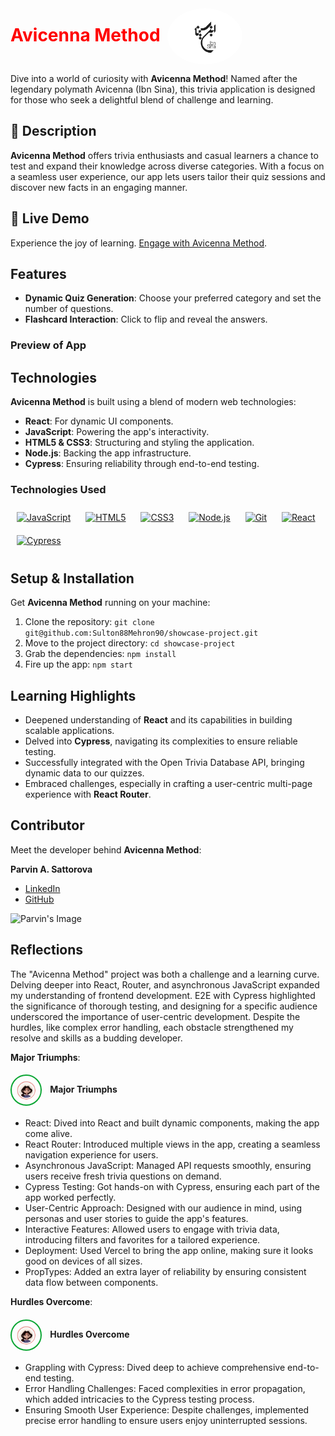 <div>
    <h1 style="color:red; display: inline;">
      Avicenna Method
         <img src="https://github.com/Sulton88Mehron90/showcase-project/blob/main/src/Images/name.jpg" alt="Avicenna's Name" width="120" style="margin-left: 5px; border-radius: 50%; vertical-align: middle;">
    </h1>
</div>


Dive into a world of curiosity with **Avicenna Method**! Named after the legendary polymath Avicenna (Ibn Sina), this trivia application is designed for those who seek a delightful blend of challenge and learning.

## 📌 Description

**Avicenna Method** offers trivia enthusiasts and casual learners a chance to test and expand their knowledge across diverse categories. With a focus on a seamless user experience, our app lets users tailor their quiz sessions and discover new facts in an engaging manner.

## 🚀 Live Demo

Experience the joy of learning. [Engage with Avicenna Method](https://showcase-project-khaki.vercel.app/).

## Features

- **Dynamic Quiz Generation**: Choose your preferred category and set the number of questions.
- **Flashcard Interaction**: Click to flip and reveal the answers.

### Preview of App
<!-- ![Avicenna Method](https://github.com/Sulton88Mehron90/rancid-tomatillos-denzel-parvin/blob/main/src/images/Rancid-Tomatillos.gif) -->

## Technologies

**Avicenna Method** is built using a blend of modern web technologies:

- **React**: For dynamic UI components.
- **JavaScript**: Powering the app's interactivity.
- **HTML5 & CSS3**: Structuring and styling the application.
- **Node.js**: Backing the app infrastructure.
- **Cypress**: Ensuring reliability through end-to-end testing.

### Technologies Used 

<div>  
  <a href="https://www.javascript.com/" target="_blank"><img style="margin: 10px" src="https://profilinator.rishav.dev/skills-assets/javascript-original.svg" alt="JavaScript" height="50" /></a>  
  <a href="https://en.wikipedia.org/wiki/HTML5" target="_blank"><img style="margin: 10px" src="https://profilinator.rishav.dev/skills-assets/html5-original-wordmark.svg" alt="HTML5" height="50" /></a>  
  <a href="https://www.w3schools.com/css/" target="_blank"><img style="margin: 10px" src="https://profilinator.rishav.dev/skills-assets/css3-original-wordmark.svg" alt="CSS3" height="50" /></a>  
  <a href="https://nodejs.org/" target="_blank"><img style="margin: 10px" src="https://profilinator.rishav.dev/skills-assets/nodejs-original-wordmark.svg" alt="Node.js" height="50" /></a>  
  <a href="https://github.com/" target="_blank"><img style="margin: 10px" src="https://profilinator.rishav.dev/skills-assets/git-scm-icon.svg" alt="Git" height="50" /></a>  
  <a href="https://react.dev/" target="_blank"><img style="margin: 10px" src="https://profilinator.rishav.dev/skills-assets/react-original-wordmark.svg" alt="React" height="50" /></a>  
  <a href="https://docs.cypress.io/guides/overview/why-cypress" target="_blank"><img style="margin: 10px" src="https://encrypted-tbn0.gstatic.com/images?q=tbn:ANd9GcQoXfntUBC8eXPGA7V8dQp74I5Xofeze3tnRua5hKQkd0ofyH0cy5mJm3_Y-zPhHO2ty9k&usqp=CAU" alt="Cypress" height="50" /></a>  
</div>

## Setup & Installation

Get **Avicenna Method** running on your machine:

1. Clone the repository: `git clone git@github.com:Sulton88Mehron90/showcase-project.git`
2. Move to the project directory: `cd showcase-project`
3. Grab the dependencies: `npm install`
4. Fire up the app: `npm start`

## Learning Highlights

- Deepened understanding of **React** and its capabilities in building scalable applications.
- Delved into **Cypress**, navigating its complexities to ensure reliable testing.
- Successfully integrated with the Open Trivia Database API, bringing dynamic data to our quizzes.
- Embraced challenges, especially in crafting a user-centric multi-page experience with **React Router**.

## Contributor

Meet the developer behind **Avicenna Method**:

**Parvin A. Sattorova**  
- [LinkedIn](https://www.linkedin.com/in/parvin-sattorova-edwards-357526b3/)
- [GitHub](https://github.com/Sulton88Mehron90)
  
![Parvin's Image](https://avatars.githubusercontent.com/u/119267809?v=4)

## Reflections
The "Avicenna Method" project was both a challenge and a learning curve. Delving deeper into React, Router, and asynchronous JavaScript expanded my understanding of frontend development. E2E with Cypress highlighted the significance of thorough testing, and designing for a specific audience underscored the importance of user-centric development. Despite the hurdles, like complex error handling, each obstacle strengthened my resolve and skills as a budding developer.

**Major Triumphs**:
<h4>
  <img src="https://github.com/Sulton88Mehron90/Rock-Paper-Scissors/blob/main/src/parvin_round_transparent.png" 
       alt="Ibn Sino" 
       style="width: 30px; margin-right: 10px; border: 2px solid rgb(11, 166, 52); border-radius: 50%; padding: 8px; transition: transform 0.3s ease, box-shadow 0.3s ease-in-out; transform-origin: right; vertical-align: middle;" />
  Major Triumphs
</h4>

- React: Dived into React and built dynamic components, making the app come alive.
- React Router: Introduced multiple views in the app, creating a seamless navigation experience for users.
- Asynchronous JavaScript: Managed API requests smoothly, ensuring users receive fresh trivia questions on demand.
- Cypress Testing: Got hands-on with Cypress, ensuring each part of the app worked perfectly.
- User-Centric Approach: Designed with our audience in mind, using personas and user stories to guide the app's features.
- Interactive Features: Allowed users to engage with trivia data, introducing filters and favorites for a tailored   experience.
- Deployment: Used Vercel to bring the app online, making sure it looks good on devices of all sizes.
- PropTypes: Added an extra layer of reliability by ensuring consistent data flow between components.

**Hurdles Overcome**:

<h4>
  <img src="https://github.com/Sulton88Mehron90/Rock-Paper-Scissors/blob/main/src/parvin_round_transparent.png" 
       alt="Ibn Sino" 
       style="width: 30px; margin-right: 10px; border: 2px solid rgb(11, 166, 52); border-radius: 50%; padding: 8px; transition: transform 0.3s ease, box-shadow 0.3s ease-in-out; transform-origin: right; vertical-align: middle;" />
  Hurdles Overcome
</h4>

- Grappling with Cypress: Dived deep to achieve comprehensive end-to-end testing.
- Error Handling Challenges: Faced complexities in error propagation, which added intricacies to the Cypress testing process.
- Ensuring Smooth User Experience: Despite challenges, implemented precise error handling to ensure users enjoy uninterrupted sessions.